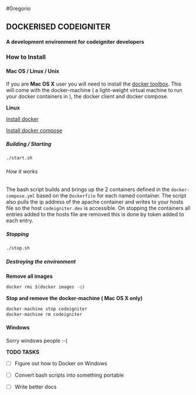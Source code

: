 #Gregorio 
## DOCKERISED CODEIGNITER 
#### A development environment for codeigniter developers

### How to Install

#### Mac OS / Linux / Unix
If you are **Mac OS X** user you will need to install the [docker toolbox](https://www.docker.com/products/docker-toolbox). This will come with the docker-machine ( a light-weight virtual machine to run your docker containers in ), the docker client and docker compose.  

**Linux** 

[Install docker](https://docs.docker.com/linux/step_one/)

[Install docker compose](https://docs.docker.com/engine/installation/linux/ubuntulinux/)

##### Building / Starting

```bash
./start.sh
```
###### How it works

The bash script builds and brings up the 2 containers defined in the ```docker-compose.yml``` based on the ```Dockerfile``` for each named container. The script also pulls the ip address of the apache container and writes to your hosts file so the host ```codeigniter.dev``` is accessible. On stopping the containers all entries added to the hosts file are removed this is done by token added to each entry.

##### Stopping 

```bash
./stop.sh
```

##### Destroying the environment
**Remove all images**
```bash
docker rmi $(docker images -q)
```

**Stop and remove the docker-machine ( Mac OS X only)**

```bash
docker-machine stop codeigniter
docker-machine rm codeigniter
```


#### Windows 
Sorry windows people :-(

**TODO TASKS**
- [ ]   Figure out how to Docker on Windows  
- [ ]   Convert bash scripts into something portable
- [ ]   Write better docs

